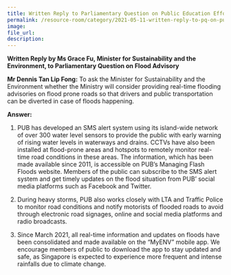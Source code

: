 ```yaml
---  
title: Written Reply to Parliamentary Question on Public Education Efforts on Flood Advisory by Ms Grace Fu, Minister for Sustainability and the Environment
permalink: /resource-room/category/2021-05-11-written-reply-to-pq-on-public-education-efforts-on-flood-advisory/
image:  
file_url:  
description:  
---  
```

**Written Reply by Ms Grace Fu, Minister for Sustainability and the Environment, to Parliamentary Question on Flood Advisory**

**Mr Dennis Tan Lip Fong:** To ask the Minister for Sustainability and the Environment whether the Ministry will consider providing real-time flooding advisories on flood prone roads so that drivers and public transportation can be diverted in case of floods happening.

**Answer:**

1.	PUB has developed an SMS alert system using its island-wide network of over 300 water level sensors to provide the public with early warning of rising water levels in waterways and drains. CCTVs have also been installed at flood-prone areas and hotspots to remotely monitor real-time road conditions in these areas. The information, which has been made available since 2011, is accessible on PUB’s Managing Flash Floods website. Members of the public can subscribe to the SMS alert system and get timely updates on the flood situation from PUB’ social media platforms such as Facebook and Twitter.

2.	During heavy storms, PUB also works closely with LTA and Traffic Police to monitor road conditions and notify motorists of flooded roads to avoid through electronic road signages, online and social media platforms and radio broadcasts. 

3.	Since March 2021, all real-time information and updates on floods have been consolidated and made available on the “MyENV” mobile app. We encourage members of public to download the app to stay updated and safe, as Singapore is expected to experience more frequent and intense rainfalls due to climate change.  
